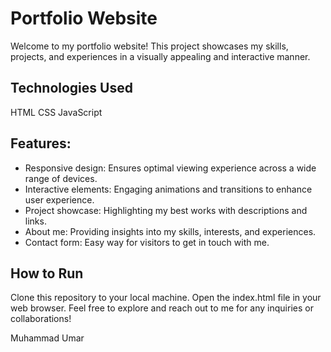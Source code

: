 # Portfolio Website
Welcome to my portfolio website! This project showcases my skills, projects, and experiences in a visually appealing and interactive manner.

## Technologies Used
HTML
CSS
JavaScript
## Features:
- Responsive design: Ensures optimal viewing experience across a wide range of devices.
- Interactive elements: Engaging animations and transitions to enhance user experience.
- Project showcase: Highlighting my best works with descriptions and links.
- About me: Providing insights into my skills, interests, and experiences.
- Contact form: Easy way for visitors to get in touch with me.
## How to Run
Clone this repository to your local machine.
Open the index.html file in your web browser.
Feel free to explore and reach out to me for any inquiries or collaborations!

Muhammad Umar
